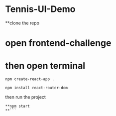 # Tennis-UI-Demo
**clone the repo 
# open frontend-challenge
#  then open terminal
```
npm create-react-app .
```

```
npm install react-router-dom
```

then run the project 

```
**npm start
**```
